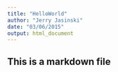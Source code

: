 ```yaml
---
title: "HelloWorld"
author: "Jerry Jasinski"
date: "03/06/2015"
output: html_document
---
```


## This is a markdown file